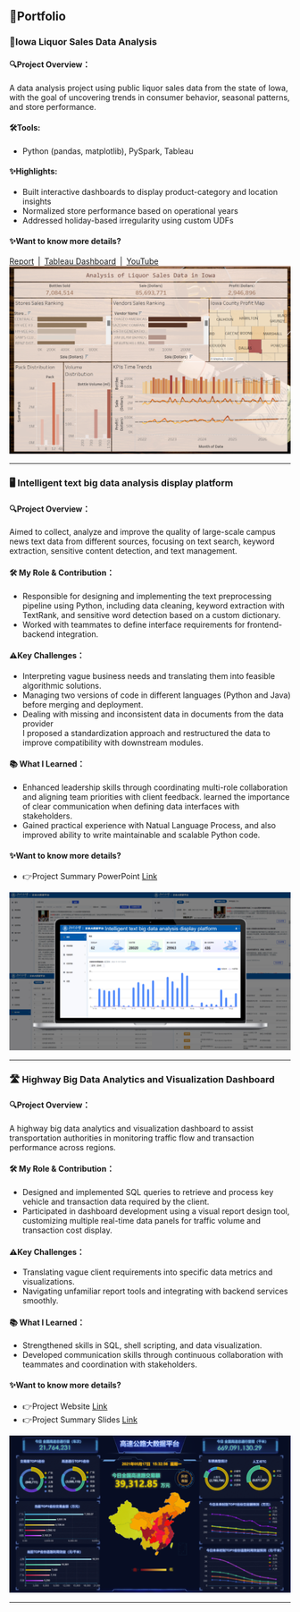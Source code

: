 ## 📂Portfolio

### 🍷Iowa Liquor Sales Data Analysis
#### 🔍Project Overview：
A data analysis project using public liquor sales data from the state of Iowa, with the goal of uncovering trends in consumer behavior, seasonal patterns, and store performance.<br>

#### 🛠Tools: 
- Python (pandas, matplotlib), PySpark, Tableau

#### ✨Highlights:
- Built interactive dashboards to display product-category and location insights
- Normalized store performance based on operational years
- Addressed holiday-based irregularity using custom UDFs

#### ✨Want to know more details? 
[Report](https://github.sfu.ca/wya65/cheerstodata) | [Tableau Dashboard](https://public.tableau.com/app/profile/yingzi.yuan/viz/Book1_17414960412010/Dashboard2?publish=yes) | [YouTube](https://www.youtube.com/watch?v=eNGkROW1Uew&ab_channel=SophiaYang)
<br>
<img src="images/Tab2.png?raw=true"/>

---
### 🖥️ Intelligent text big data analysis display platform
#### 🔍Project Overview：
Aimed to collect, analyze and improve the quality of large-scale campus news text data from different sources, focusing on text search, keyword extraction, sensitive content detection, and text management.<br>

#### 🛠 My Role & Contribution：
- Responsible for designing and implementing the text preprocessing pipeline using Python, including data cleaning, keyword extraction with TextRank, and sensitive word detection based on a custom dictionary.<br>
- Worked with teammates to define interface requirements for frontend-backend integration.<br>

#### ⚠️Key Challenges：
-  Interpreting vague business needs and translating them into feasible algorithmic solutions.<br>
-  Managing two versions of code in different languages (Python and Java) before merging and deployment. <br>
- Dealing with missing and inconsistent data in documents from the data provider<br>I proposed a standardization approach and restructured the data to improve compatibility with downstream modules.<br>

#### 📚 What I Learned：
- Enhanced leadership skills through coordinating multi-role collaboration and aligning team priorities with client feedback. learned the importance of clear communication when defining data interfaces with stakeholders.<br>
- Gained practical experience with Natual Language Process, and also improved ability to write maintainable and scalable Python code.<br>

#### ✨Want to know more details?
- 👉Project Summary PowerPoint [Link](https://docs.google.com/presentation/d/16s6zZYxvOKEwYpxy2t02wZa0QElIp27SVfzsVwCSuq8/edit?usp=sharing)<br>
<img src="images/Project2.png?raw=true"/>

---

### 🛣️ Highway Big Data Analytics and Visualization Dashboard
#### 🔍Project Overview：
A highway big data analytics and visualization dashboard to assist transportation authorities in monitoring traffic flow and transaction performance across regions.<br>

#### 🛠 My Role & Contribution：
- Designed and implemented SQL queries to retrieve and process key vehicle and transaction data required by the client. <br>
- Participated in dashboard development using a visual report design tool, customizing multiple real-time data panels for traffic volume and transaction cost display. <br>

#### ⚠️Key Challenges：
- Translating vague client requirements into specific data metrics and visualizations.<br>
- Navigating unfamiliar report tools and integrating with backend services smoothly. <br>

#### 📚 What I Learned：
- Strengthened skills in SQL, shell scripting, and data visualization.<br>
- Developed communication skills through continuous collaboration with teammates and coordination with stakeholders.<br>

#### ✨Want to know more details? 
- 👉Project Website [Link](http://39.105.1.143:9998/ )
- 👉Project Summary Slides [Link](https://docs.google.com/presentation/d/1A2bPSx9vF1x0Jmy0NeHrYnkctKXp56VlwC_TXf0Hx8o/edit?usp=sharing)
<img src="images/Picture1.png?raw=true"/>



---

